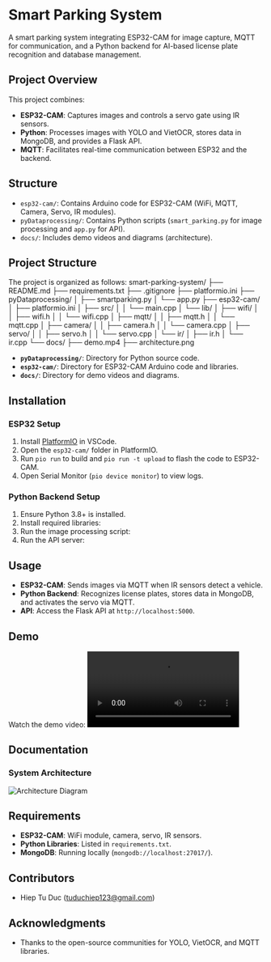 # Smart Parking System

A smart parking system integrating ESP32-CAM for image capture, MQTT for communication, and a Python backend for AI-based license plate recognition and database management.

## Project Overview
This project combines:
- **ESP32-CAM**: Captures images and controls a servo gate using IR sensors.
- **Python**: Processes images with YOLO and VietOCR, stores data in MongoDB, and provides a Flask API.
- **MQTT**: Facilitates real-time communication between ESP32 and the backend.

## Structure
- `esp32-cam/`: Contains Arduino code for ESP32-CAM (WiFi, MQTT, Camera, Servo, IR modules).
- `pyDataprocessing/`: Contains Python scripts (`smart_parking.py` for image processing and `app.py` for API).
- `docs/`: Includes demo videos and diagrams (architecture).

## Project Structure
The project is organized as follows:
smart-parking-system/
├── README.md
├── requirements.txt
├── .gitignore
├── platformio.ini
├── pyDataprocessing/
│   ├── smartparking.py
│   └── app.py
├── esp32-cam/
│   ├── platformio.ini
│   ├── src/
│   │   └── main.cpp
│   └── lib/
│       ├── wifi/
│       │   ├── wifi.h
│       │   └── wifi.cpp
│       ├── mqtt/
│       │   ├── mqtt.h
│       │   └── mqtt.cpp
│       ├── camera/
│       │   ├── camera.h
│       │   └── camera.cpp
│       ├── servo/
│       │   ├── servo.h
│       │   └── servo.cpp
│       └── ir/
│           ├── ir.h
│           └── ir.cpp
└── docs/
├── demo.mp4
├── architecture.png

- **`pyDataprocessing/`**: Directory for Python source code.
- **`esp32-cam/`**: Directory for ESP32-CAM Arduino code and libraries.
- **`docs/`**: Directory for demo videos and diagrams.

## Installation

### ESP32 Setup
1. Install [PlatformIO](https://platformio.org/) in VSCode.
2. Open the `esp32-cam/` folder in PlatformIO.
3. Run `pio run` to build and `pio run -t upload` to flash the code to ESP32-CAM.
4. Open Serial Monitor (`pio device monitor`) to view logs.

### Python Backend Setup
1. Ensure Python 3.8+ is installed.
2. Install required libraries:
3. Run the image processing script:
4. Run the API server:

## Usage
- **ESP32-CAM**: Sends images via MQTT when IR sensors detect a vehicle.
- **Python Backend**: Recognizes license plates, stores data in MongoDB, and activates the servo via MQTT.
- **API**: Access the Flask API at `http://localhost:5000`.

## Demo
Watch the demo video:
![Demo Video](docs/demo.mp4)

## Documentation
### System Architecture
![Architecture Diagram](docs/architecture.png)

## Requirements
- **ESP32-CAM**: WiFi module, camera, servo, IR sensors.
- **Python Libraries**: Listed in `requirements.txt`.
- **MongoDB**: Running locally (`mongodb://localhost:27017/`).

## Contributors
- Hiep Tu Duc (tuduchiep123@gmail.com)

## Acknowledgments
- Thanks to the open-source communities for YOLO, VietOCR, and MQTT libraries.
